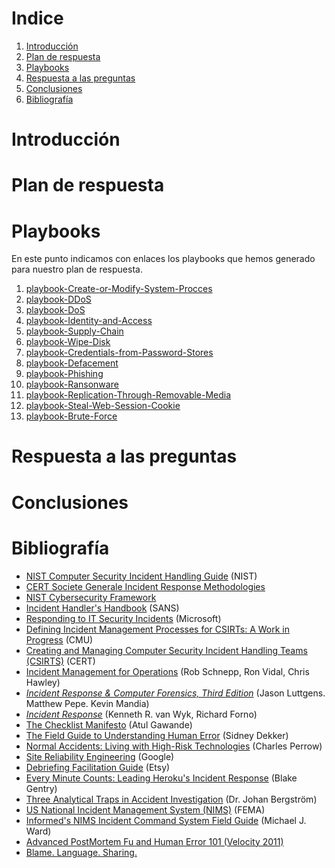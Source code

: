# Indice
1. [Introducción](#introducción)
2. [Plan de respuesta](#plan-de-respuesta)
3. [Playbooks](#playbooks)
4. [Respuesta a las preguntas](#respuesta-a-las-preguntas)
5. [Conclusiones](#conclusiones)
6. [Bibliografía](#bibliografía)

# Introducción

# Plan de respuesta

# Playbooks

En este punto indicamos con enlaces los playbooks que hemos generado para nuestro plan de respuesta.

1. [playbook-Create-or-Modify-System-Procces](https://github.com/IES-Rafael-Alberti/incident-response-plan-plantilla/blob/2024-4.1-G3/playbooks/playbook-Create-or-Modify-System-Process.md)
2. [playbook-DDoS](https://github.com/IES-Rafael-Alberti/incident-response-plan-plantilla/blob/2024-4.1-G3/playbooks/playbook-DDoS.md)
3. [playbook-DoS](https://github.com/IES-Rafael-Alberti/incident-response-plan-plantilla/blob/2024-4.1-G3/playbooks/playbook-DoS.md)
4. [playbook-Identity-and-Access](https://github.com/IES-Rafael-Alberti/incident-response-plan-plantilla/blob/2024-4.1-G3/playbooks/playbook-Identity-and-Access.md)
5. [playbook-Supply-Chain](https://github.com/IES-Rafael-Alberti/incident-response-plan-plantilla/blob/2024-4.1-G3/playbooks/playbook-Supply-Chain.md)
6. [playbook-Wipe-Disk](https://github.com/IES-Rafael-Alberti/incident-response-plan-plantilla/blob/2024-4.1-G3/playbooks/playbook-Wipe-Disk.md)
7. [playbook-Credentials-from-Password-Stores](https://github.com/IES-Rafael-Alberti/incident-response-plan-plantilla/blob/2024-4.1-G3/playbooks/playbook-credentials%20from%20password%20stores.md)
8. [playbook-Defacement](https://github.com/IES-Rafael-Alberti/incident-response-plan-plantilla/blob/2024-4.1-G3/playbooks/playbook-defacement.md)
9. [playbook-Phishing](https://github.com/IES-Rafael-Alberti/incident-response-plan-plantilla/blob/2024-4.1-G3/playbooks/playbook-phishing.md)
10. [playbook-Ransonware](https://github.com/IES-Rafael-Alberti/incident-response-plan-plantilla/blob/2024-4.1-G3/playbooks/playbook-ransomware.md)
11. [playbook-Replication-Through-Removable-Media](https://github.com/IES-Rafael-Alberti/incident-response-plan-plantilla/blob/2024-4.1-G3/playbooks/playbook-replication%20through%20removable%20media.md)
12. [playbook-Steal-Web-Session-Cookie](https://github.com/IES-Rafael-Alberti/incident-response-plan-plantilla/blob/2024-4.1-G3/playbooks/playbook-steal-web-session-cookie.md)
13. [playbook-Brute-Force](https://github.com/IES-Rafael-Alberti/incident-response-plan-plantilla/blob/2024-4.1-G3/playbooks/playbook-brute%20force.md)

# Respuesta a las preguntas

# Conclusiones

# Bibliografía


* [NIST Computer Security Incident Handling Guide](http://nvlpubs.nist.gov/nistpubs/SpecialPublications/NIST.SP.800-61r2.pdf) (NIST)
* [CERT Societe Generale Incident Response Methodologies](https://github.com/certsocietegenerale/IRM/tree/master/EN)
* [NIST Cybersecurity Framework](https://www.nist.gov/cyberframework)
* [Incident Handler's Handbook](https://www.sans.org/reading-room/whitepapers/incident/incident-handlers-handbook-33901) (SANS)
* [Responding to IT Security Incidents](https://technet.microsoft.com/en-us/library/cc700825.aspx) (Microsoft)
* [Defining Incident Management Processes for CSIRTs: A Work in Progress](http://resources.sei.cmu.edu/library/asset-view.cfm?assetid=7153) (CMU)
* [Creating and Managing Computer Security Incident Handling Teams (CSIRTS)](https://www.first.org/conference/2008/papers/killcrece-georgia-slides.pdf) (CERT)
* [Incident Management for Operations](http://shop.oreilly.com/product/0636920036159.do) (Rob Schnepp, Ron Vidal, Chris Hawley)
* [_Incident Response & Computer Forensics, Third Edition_](http://a.co/cUkFzMh) (Jason Luttgens. Matthew Pepe. Kevin Mandia)
* [_Incident Response_](http://shop.oreilly.com/product/9780596001308.do) (Kenneth R. van Wyk, Richard Forno)
* [The Checklist Manifesto](http://atulgawande.com/book/the-checklist-manifesto/) (Atul Gawande)
* [The Field Guide to Understanding Human Error](https://www.amazon.com/Field-Guide-Understanding-Human-Error/dp/0754648265) (Sidney Dekker)
* [Normal Accidents: Living with High-Risk Technologies](https://www.amazon.com/Normal-Accidents-Living-High-Risk-Technologies/dp/0691004129) (Charles Perrow)
* [Site Reliability Engineering](https://landing.google.com/sre/book.html) (Google)
* [Debriefing Facilitation Guide](http://extfiles.etsy.com/DebriefingFacilitationGuide.pdf) (Etsy)
* [Every Minute Counts: Leading Heroku's Incident Response](https://www.heavybit.com/library/video/every-minute-counts-coordinating-herokus-incident-response/) (Blake Gentry)
* [Three Analytical Traps in Accident Investigation](https://www.youtube.com/watch?v=TqaFT-0cY7U) (Dr. Johan Bergström)
* [US National Incident Management System (NIMS)](https://www.fema.gov/national-incident-management-system) (FEMA)
* [Informed's NIMS Incident Command System Field Guide](https://www.amazon.com/gp/product/1284038408) (Michael J. Ward)
* [Advanced PostMortem Fu and Human Error 101 (Velocity 2011)](http://www.slideshare.net/jallspaw/advanced-postmortem-fu-and-human-error-101-velocity-2011)
* [Blame. Language. Sharing.](http://fractio.nl/2015/10/30/blame-language-sharing/)

